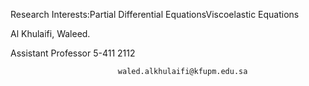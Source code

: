 Research Interests:Partial Differential EquationsViscoelastic Equations

Al Khulaifi, Waleed.
                
Assistant Professor
 5-411
 2112



                            waled.alkhulaifi@kfupm.edu.sa

